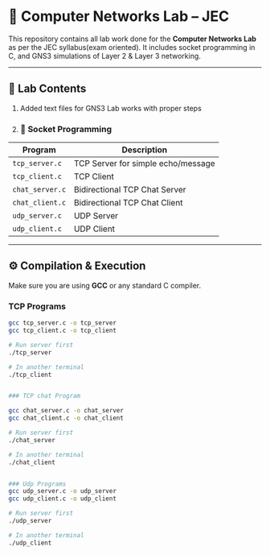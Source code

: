 # 🧠 Computer Networks Lab – JEC

This repository contains all lab work done for the **Computer Networks Lab** as per the JEC syllabus(exam oriented). It includes socket programming in C, and GNS3 simulations of Layer 2 & Layer 3 networking.

---

## 📁 Lab Contents
1) Added text files for GNS3 Lab works with proper steps
2) ### 🔌 Socket Programming

| Program         | Description                         |
|----------------|-------------------------------------|
| `tcp_server.c`  | TCP Server for simple echo/message  |
| `tcp_client.c`  | TCP Client                          |
| `chat_server.c` | Bidirectional TCP Chat Server       |
| `chat_client.c` | Bidirectional TCP Chat Client       |
| `udp_server.c`  | UDP Server                          |
| `udp_client.c`  | UDP Client                          |

---

## ⚙️ Compilation & Execution

Make sure you are using **GCC** or any standard C compiler.

### TCP Programs

```bash
gcc tcp_server.c -o tcp_server
gcc tcp_client.c -o tcp_client

# Run server first
./tcp_server

# In another terminal
./tcp_client


### TCP chat Program

gcc chat_server.c -o chat_server
gcc chat_client.c -o chat_client

# Run server first
./chat_server

# In another terminal
./chat_client


### Udp Programs
gcc udp_server.c -o udp_server
gcc udp_client.c -o udp_client

# Run server first
./udp_server

# In another terminal
./udp_client

